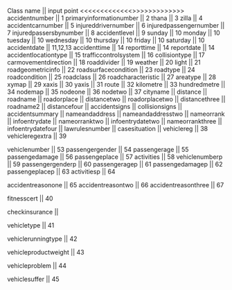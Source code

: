 Class name || input point
<<<<<<<<<<<<<>>>>>>>>>>>>>
accidentnumber || 1
primaryinformationumber || 2
thana || 3
zilla || 4
accidentcarnumber || 5
injureddrivernumber || 6
injuredpassengernumber || 7
injuredpassersbynumber || 8
accidentlevel || 9
sunday || 10
monday || 10
tuesday || 10
wednesday || 10
thursday || 10
friday || 10
saturday || 10
accidentdate || 11,12,13
accidenttime || 14
reporttime || 14
reportdate || 14
accidentlocationtype || 15
trafficcontrolsystem || 16
collisiontype || 17
carmovementdirection || 18
roaddivider || 19
weather || 20
light || 21
roadgeometricinfo || 22
roadsurfacecondition || 23
roadtype || 24
roadcondition || 25
roadclass || 26
roadcharacteristic || 27
areatype || 28
xymap || 29
xaxis || 30
yaxis || 31
route || 32
kilometre || 33
hundredmetre || 34
nodemap || 35
nodeone || 36
nodetwo || 37
cityname || 
distance || 
roadname || 
roadorplace || 
distancetwo || 
roadorplacetwo || 
distancethree || 
roadname2 || 
distancefour || 
accidentsigns || 
collisionsigns || 
accidentsummary || 
nameandaddress || 
nameandaddresstwo || 
nameorrank || 
infoentrydate || 
nameorranktwo || 
infoentrydatetwo || 
nameorrankthree || 
infoentrydatefour || 
lawrulesnumber || 
casesituation || 
vehiclereg || 38
vehicleregextra || 39



vehiclenumber || 53
passengergender || 54
passengerage || 55
passengedamage || 56
passengeplace || 57
activities || 58
vehiclenumberp || 59
passengergenderp || 60
passengeragep || 61
passengedamagep || 62
passengeplacep || 63
activitiesp || 64

accidentreasonone || 65
accidentreasontwo || 66
accidentreasonthree || 67

fitnesscert || 40

checkinsurance ||

vehicletype || 41

vehiclerunningtype || 42

vehicleproductweight || 43

vehicleproblem || 44

vehiclesuffer || 45

